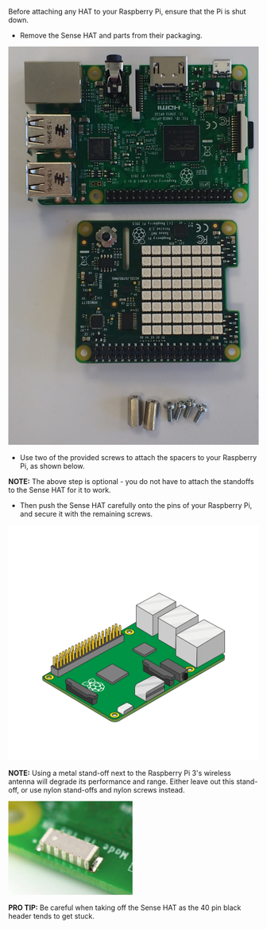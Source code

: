 Before attaching any HAT to your Raspberry Pi, ensure that the Pi is shut down.

+ Remove the Sense HAT and parts from their packaging.

![Sense HAT parts](images/sensehat-parts.png)

+ Use two of the provided screws to attach the spacers to your Raspberry Pi, as shown below.

**NOTE:** The above step is optional - you do not have to attach the standoffs to the Sense HAT for it to work.

+ Then push the Sense HAT carefully onto the pins of your Raspberry Pi, and secure it with the remaining screws.

![Attach the Sense HAT](images/animated_sense_hat.gif)

**NOTE:** Using a metal stand-off next to the Raspberry Pi 3's wireless antenna will degrade its performance and range. Either leave out this stand-off, or use nylon stand-offs and nylon screws instead.

![Raspberry Pi 3 wifi antenna](images/pi3-wifi.png)

**PRO TIP:** Be careful when taking off the Sense HAT as the 40 pin black header tends to get stuck.

